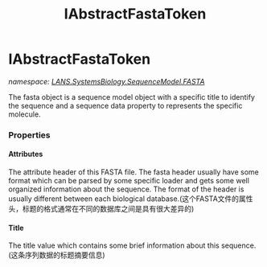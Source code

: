 ﻿---
title: IAbstractFastaToken
---

# IAbstractFastaToken
_namespace: [LANS.SystemsBiology.SequenceModel.FASTA](N-LANS.SystemsBiology.SequenceModel.FASTA.html)_

The fasta object is a sequence model object with a specific title to identify the sequence and a sequence data property to represents the specific molecule.



### Properties

#### Attributes
The attribute header of this FASTA file. The fasta header usually have some format which can be parsed by some 
 specific loader and gets some well organized information about the sequence. The format of the header is 
 usually different between each biological database.(这个FASTA文件的属性头，标题的格式通常在不同的数据库之间是具有很大差异的)
#### Title
The title value which contains some brief information about this sequence.(这条序列数据的标题摘要信息)

